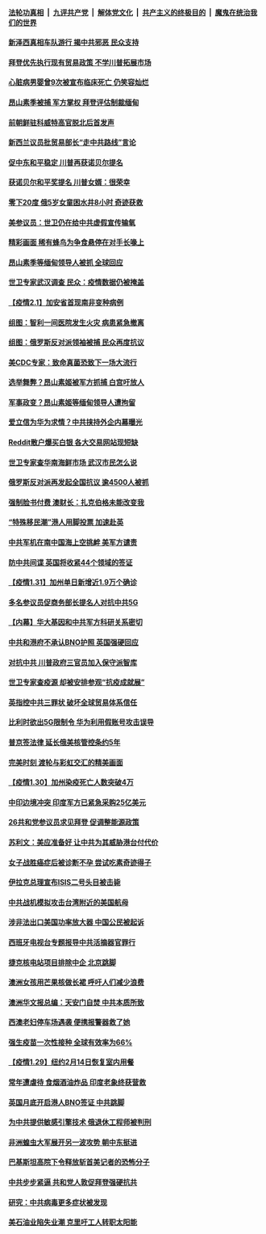 

####  [法轮功真相](../../../../basic/blob/master/README.md?t=02021031) &nbsp;|&nbsp; [九评共产党](../../../../9ping.md/blob/master/README.md?t=02021031) &nbsp;|&nbsp; [解体党文化](../../../../jtdwh.md/blob/master/README.md?t=02021031)  &nbsp;|&nbsp; [共产主义的终极目的](../../../../gczydzjmd.md/blob/master/README.md?t=02021031) &nbsp;|&nbsp; [魔鬼在统治我们的世界](../../../../mgztzwmdsj.md/blob/master/README.md?t=02021031) 

#### [新泽西真相车队游行 揭中共邪恶 民众支持](../pages/nsc418/n12726422.md?t=02021031) 

#### [拜登优先执行现有贸易政策 不学川普拓展市场](../pages/nsc418/n12726635.md?t=02021031) 

#### [心脏病男婴曾9次被宣布临床死亡 仍笑容灿烂](../pages/nsc418/n12725886.md?t=02021031) 

#### [昂山素季被捕 军方掌权 拜登评估制裁缅甸](../pages/nsc418/n12726367.md?t=02021031) 

#### [前朝鲜驻科威特高官脱北后首发声](../pages/nsc418/n12726271.md?t=02021031) 

#### [新西兰议员批贸易部长“走中共路线”言论](../pages/nsc418/n12726026.md?t=02021031) 

#### [促中东和平稳定 川普再获诺贝尔提名](../pages/nsc418/n12726178.md?t=02021031) 

#### [获诺贝尔和平奖提名 川普女婿：很荣幸](../pages/nsc418/n12726137.md?t=02021031) 

#### [零下20度 俄5岁女童困水井8小时 奇迹获救](../pages/nsc418/n12725012.md?t=02021031) 

#### [美参议员：世卫仍在给中共虚假宣传输氧](../pages/nsc418/n12725894.md?t=02021031) 

#### [精彩画面 稀有蜂鸟为争食悬停在对手长喙上](../pages/nsc418/n12724928.md?t=02021031) 

#### [昂山素季等缅甸领导人被抓 全球回应](../pages/nsc418/n12726015.md?t=02021031) 

#### [世卫专家武汉调查 民众：疫情数据仍被掩盖](../pages/nsc418/n12725553.md?t=02021031) 

#### [【疫情2.1】加安省首现南非变种病例](../pages/nsc418/n12725403.md?t=02021031) 

#### [组图：智利一间医院发生火灾 病患紧急撤离](../pages/nsc418/n12725537.md?t=02021031) 

#### [组图：俄罗斯反对派领袖被捕 民众再度抗议](../pages/nsc418/n12725355.md?t=02021031) 

#### [美CDC专家：致命真菌恐致下一场大流行](../pages/nsc418/n12725249.md?t=02021031) 

#### [选举舞弊？昂山素姬被军方抓捕 白宫吁放人](../pages/nsc418/n12724680.md?t=02021031) 

#### [军事政变？昂山素姬等缅甸领导人遭拘留](../pages/nsc418/n12724649.md?t=02021031) 

#### [爱立信为华为求情？中共挟持外企内幕曝光](../pages/nsc418/n12719129.md?t=02021031) 

#### [Reddit散户爆买白银 各大交易网站现短缺](../pages/nsc418/n12724321.md?t=02021031) 

#### [世卫专家查华南海鲜市场 武汉市民怎么说](../pages/nsc418/n12723993.md?t=02021031) 

#### [俄罗斯反对派再发起全国抗议 逾4500人被抓](../pages/nsc418/n12724252.md?t=02021031) 

#### [强制脸书付费 澳财长：扎克伯格未能改变我](../pages/nsc418/n12724027.md?t=02021031) 

#### [“特殊移民潮”港人用脚投票 加速赴英](../pages/nsc418/n12724068.md?t=02021031) 

#### [中共军机在南中国海上空挑衅 美军方谴责](../pages/nsc418/n12724003.md?t=02021031) 

#### [防中共间谍 英国将收紧44个领域的签证](../pages/nsc418/n12723998.md?t=02021031) 

#### [【疫情1.31】加州单日新增近1.9万个确诊](../pages/nsc418/n12723682.md?t=02021031) 

#### [多名参议员促商务部长提名人对抗中共5G](../pages/nsc418/n12723267.md?t=02021031) 

#### [【内幕】华大基因和中共军方科研关系密切](../pages/nsc418/n12723292.md?t=02021031) 

#### [中共和港府不承认BNO护照 英国强硬回应](../pages/nsc418/n12723188.md?t=02021031) 

#### [对抗中共 川普政府三官员加入保守派智库](../pages/nsc418/n12722964.md?t=02021031) 

#### [世卫专家查疫源 却被安排参观“抗疫成就展”](../pages/nsc418/n12723026.md?t=02021031) 

#### [英指控中共三罪状 破坏全球贸易体系信任](../pages/nsc418/n12722848.md?t=02021031) 

#### [比利时欲出5G限制令 华为利用假账号攻击误导](../pages/nsc418/n12722863.md?t=02021031) 

#### [普京签法律 延长俄美核管控条约5年](../pages/nsc418/n12722672.md?t=02021031) 

#### [完美时刻 渡轮与彩虹交汇的精美画面](../pages/nsc418/n12722304.md?t=02021031) 

#### [【疫情1.30】加州染疫死亡人数突破4万](../pages/nsc418/n12722497.md?t=02021031) 

#### [中印边境冲突 印度军方已紧急采购25亿美元](../pages/nsc418/n12722444.md?t=02021031) 

#### [26共和党参议员求见拜登 促调整能源政策](../pages/nsc418/n12722137.md?t=02021031) 

#### [苏利文：美应准备好 让中共为其威胁港台付代价](../pages/nsc418/n12721328.md?t=02021031) 

#### [女子战胜癌症后被诊断不孕 尝试吃素奇迹得子](../pages/nsc418/n12720267.md?t=02021031) 

#### [伊拉克总理宣布ISIS二号头目被击毙](../pages/nsc418/n12721043.md?t=02021031) 

#### [中共战机模拟攻击台湾附近的美国航母](../pages/nsc418/n12721179.md?t=02021031) 

#### [涉非法出口美国功率放大器 中国公民被起诉](../pages/nsc418/n12721232.md?t=02021031) 

#### [西班牙电视台专题报导中共活摘器官罪行](../pages/nsc418/n12721116.md?t=02021031) 

#### [捷克核电站项目排除中企 北京跳脚](../pages/nsc418/n12721047.md?t=02021031) 

#### [澳洲女孩用芒果核做长裙 呼吁人们减少浪费](../pages/nsc418/n12719437.md?t=02021031) 

#### [澳洲华文报总编：天安门自焚 中共本质所致](../pages/nsc418/n12720728.md?t=02021031) 

#### [西澳老妇停车场遇袭 便携报警器救了她](../pages/nsc418/n12720824.md?t=02021031) 

#### [强生疫苗一次性接种 全球有效率为66%](../pages/nsc418/n12720931.md?t=02021031) 

#### [【疫情1.29】纽约2月14日恢复室内用餐](../pages/nsc418/n12720137.md?t=02021031) 

#### [常年遭虐待 食烟酒油炸品 印度老象终获营救](../pages/nsc418/n12719385.md?t=02021031) 

#### [英国月底开启港人BNO签证 中共跳脚](../pages/nsc418/n12720417.md?t=02021031) 

#### [为中共提供敏感引擎技术 俄退休工程师被判刑](../pages/nsc418/n12719555.md?t=02021031) 

#### [非洲蝗虫大军展开另一波攻势 朝中东挺进](../pages/nsc418/n12719670.md?t=02021031) 

#### [巴基斯坦高院下令释放斩首美记者的恐怖分子](../pages/nsc418/n12718903.md?t=02021031) 

#### [中共步步紧逼 共和党人敦促拜登强硬抗共](../pages/nsc418/n12718635.md?t=02021031) 

#### [研究：中共病毒更多症状被发现](../pages/nsc418/n12718762.md?t=02021031) 

#### [美石油业陷失业潮 克里吁工人转职太阳能](../pages/nsc418/n12718571.md?t=02021031) 

